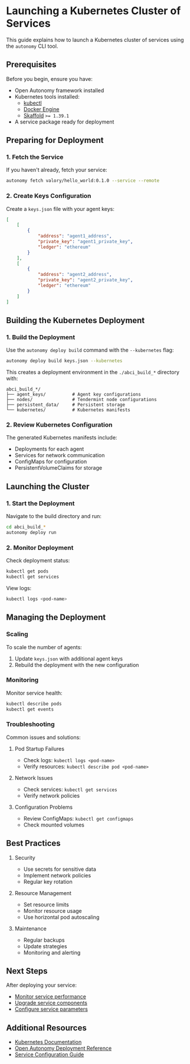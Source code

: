 # Launching a Kubernetes Cluster of Services

This guide explains how to launch a Kubernetes cluster of services using the `autonomy` CLI tool.

## Prerequisites

Before you begin, ensure you have:
- Open Autonomy framework installed
- Kubernetes tools installed:
  - [kubectl](https://kubernetes.io/docs/tasks/tools/)
  - [Docker Engine](https://docs.docker.com/engine/install/)
  - [Skaffold](https://skaffold.dev/docs/install/#standalone-binary) `>= 1.39.1`
- A service package ready for deployment

## Preparing for Deployment

### 1. Fetch the Service

If you haven't already, fetch your service:
```bash
autonomy fetch valory/hello_world:0.1.0 --service --remote
```

### 2. Create Keys Configuration

Create a `keys.json` file with your agent keys:
```json
[
    [
        {
            "address": "agent1_address",
            "private_key": "agent1_private_key",
            "ledger": "ethereum"
        }
    ],
    [
        {
            "address": "agent2_address",
            "private_key": "agent2_private_key",
            "ledger": "ethereum"
        }
    ]
]
```

## Building the Kubernetes Deployment

### 1. Build the Deployment

Use the `autonomy deploy build` command with the `--kubernetes` flag:
```bash
autonomy deploy build keys.json --kubernetes
```

This creates a deployment environment in the `./abci_build_*` directory with:
```
abci_build_*/
├── agent_keys/          # Agent key configurations
├── nodes/               # Tendermint node configurations
├── persistent_data/     # Persistent storage
└── kubernetes/          # Kubernetes manifests
```

### 2. Review Kubernetes Configuration

The generated Kubernetes manifests include:
- Deployments for each agent
- Services for network communication
- ConfigMaps for configuration
- PersistentVolumeClaims for storage

## Launching the Cluster

### 1. Start the Deployment

Navigate to the build directory and run:
```bash
cd abci_build_*
autonomy deploy run
```


### 2. Monitor Deployment

Check deployment status:
```bash
kubectl get pods
kubectl get services
```

View logs:
```bash
kubectl logs <pod-name>
```

## Managing the Deployment

### Scaling

To scale the number of agents:
1. Update `keys.json` with additional agent keys
2. Rebuild the deployment with the new configuration

### Monitoring

Monitor service health:
```bash
kubectl describe pods
kubectl get events
```

### Troubleshooting

Common issues and solutions:

1. Pod Startup Failures
   - Check logs: `kubectl logs <pod-name>`
   - Verify resources: `kubectl describe pod <pod-name>`

2. Network Issues
   - Check services: `kubectl get services`
   - Verify network policies

3. Configuration Problems
   - Review ConfigMaps: `kubectl get configmaps`
   - Check mounted volumes

## Best Practices

1. Security
   - Use secrets for sensitive data
   - Implement network policies
   - Regular key rotation

2. Resource Management
   - Set resource limits
   - Monitor resource usage
   - Use horizontal pod autoscaling

3. Maintenance
   - Regular backups
   - Update strategies
   - Monitoring and alerting

## Next Steps

After deploying your service:
- [Monitor service performance](../../guides/deploy_service.md#managing-the-deployment)
- [Upgrade service components](../../guides/bumping_services.md)
- [Configure service parameters](../../configure_service/service_configuration_file.md)

## Additional Resources

- [Kubernetes Documentation](https://kubernetes.io/docs/)
- [Open Autonomy Deployment Reference](../../api/cli/deploy.md)
- [Service Configuration Guide](../../configure_service/service_configuration_file.md)
